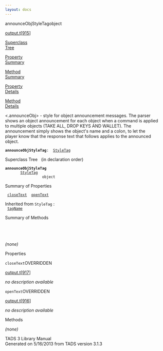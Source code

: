 ```yaml
---
layout: docs
---
```

<span class="title">announceObjStyleTag</span><span class="type">object</span>

[output.t](../file/output.t.html)\[[915](../source/output.t.html#915)\]

[Superclass  
Tree](#_SuperClassTree_)

[Property  
Summary](#_PropSummary_)

[Method  
Summary](#_MethodSummary_)

[Property  
Details](#_Properties_)

[Method  
Details](#_Methods_)

<div class="fdesc">

\<.announceObj\> - style for object announcement messages. The parser
shows an object announcement for each object when a command is applied
to multiple objects (TAKE ALL, DROP KEYS AND WALLET). The announcement
simply shows the object's name and a colon, to let the player know that
the response text that follows applies to the announced object.

**`announceObjStyleTag`**` :   `[`StyleTag`](../object/StyleTag.html)

</div>

<span id="_SuperClassTree_"></span>

<div class="mjhd">

<span class="hdln">Superclass Tree</span>   (in declaration order)

</div>

**`announceObjStyleTag`**  
`         `[`StyleTag`](../object/StyleTag.html)  
`                 object`  
<span id="_PropSummary_"></span>

<div class="mjhd">

<span class="hdln">Summary of Properties</span>  

</div>

` `[`closeText`](#closeText)`  `[`openText`](#openText)`  `

Inherited from `StyleTag` :  
` `[`tagName`](../object/StyleTag.html#tagName)`  `

<span id="_MethodSummary_"></span>

<div class="mjhd">

<span class="hdln">Summary of Methods</span>  

</div>

` `

` `

*(none)* <span id="_Properties_"></span>

<div class="mjhd">

<span class="hdln">Properties</span>  

</div>

<span id="closeText"></span>

`closeText`<span class="rem">OVERRIDDEN</span>

[output.t](../file/output.t.html)\[[917](../source/output.t.html#917)\]

<div class="desc">

*no description available*

</div>

<span id="openText"></span>

`openText`<span class="rem">OVERRIDDEN</span>

[output.t](../file/output.t.html)\[[916](../source/output.t.html#916)\]

<div class="desc">

*no description available*

</div>

<span id="_Methods_"></span>

<div class="mjhd">

<span class="hdln">Methods</span>  

</div>

*(none)*

<div class="ftr">

TADS 3 Library Manual  
Generated on 5/16/2013 from TADS version 3.1.3

</div>
